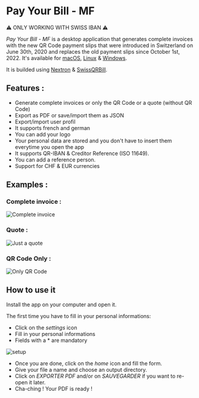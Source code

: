 # Pay Your Bill - MF

:warning: ONLY WORKING WITH SWISS IBAN :warning:

_Pay Your Bill - MF_ is a desktop application that generates complete invoices with the new QR Code payment slips that were introduced in Switzerland on June 30th, 2020 and replaces the old payment slips since October 1st, 2022.
It's available for [macOS](https://www.chadimessmer.ch/pybmf/mac_v1.2.0.zip), [Linux](https://www.chadimessmer.ch/pybmf/linux_v1.2.0.zip) & [Windows](https://www.chadimessmer.ch/pybmf/windows_v1.2.0.zip).

It is builded using [Nextron](https://github.com/saltyshiomix/nextron) & [SwissQRBill](https://github.com/schoero/SwissQRBill).

## Features :

- Generate complete invoices or only the QR Code or a quote (without QR Code)
- Export as PDF or save/import them as JSON
- Export/import user profil
- It supports french and german
- You can add your logo
- Your personal data are stored and you don't have to insert them everytime you open the app
- It supports QR-IBAN & Creditor Reference (ISO 11649).
- You can add a reference person.
- Support for CHF & EUR currencies

## Examples :

### Complete invoice :

![Complete invoice](http://www.chadimessmer.ch/pybmf/facture1.png)

### Quote :

![Just a quote](http://www.chadimessmer.ch/pybmf/devis1.png)

### QR Code Only :

![Only QR Code](http://www.chadimessmer.ch/pybmf/qr.png)

## How to use it

Install the app on your computer and open it.

The first time you have to fill in your personal informations:

- Click on the _settings_ icon
- Fill in your personal informations
- Fields with a \* are mandatory

![setup](http://www.chadimessmer.ch/pybmf/setup.png)

- Once you are done, click on the _home_ icon and fill the form.
- Give your file a name and choose an output directory.
- Click on _EXPORTER PDF_ and/or on _SAUVEGARDER_ if you want to re-open it later.
- Cha-ching ! Your PDF is ready !

